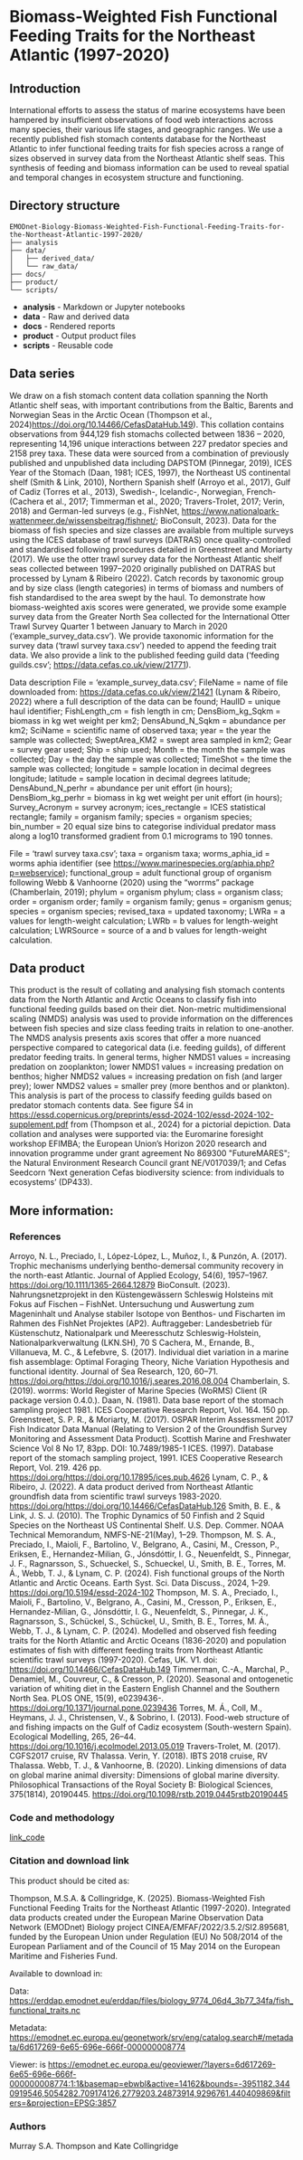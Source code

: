 # Biomass-Weighted Fish Functional Feeding Traits for the Northeast Atlantic (1997-2020)

## Introduction

International efforts to assess the status of marine ecosystems have been hampered by insufficient observations of food web interactions across many species, their various life stages, and geographic ranges. We use a recently published fish stomach contents database for the Northeast Atlantic to infer functional feeding traits for fish species across a range of sizes observed in survey data from the Northeast Atlantic shelf seas. This synthesis of feeding and biomass information can be used to reveal spatial and temporal changes in ecosystem structure and functioning.

## Directory structure

```
EMODnet-Biology-Biomass-Weighted-Fish-Functional-Feeding-Traits-for-the-Northeast-Atlantic-1997-2020/
├── analysis
├── data/
│   ├── derived_data/
│   └── raw_data/
├── docs/
├── product/
└── scripts/
```

* **analysis** - Markdown or Jupyter notebooks
* **data** - Raw and derived data
* **docs** - Rendered reports
* **product** - Output product files
* **scripts** - Reusable code

## Data series

We draw on a fish stomach content data collation spanning the North Atlantic shelf seas, with important contributions from the Baltic, Barents and Norwegian Seas in the Arctic Ocean (Thompson et al., 2024)https://doi.org/10.14466/CefasDataHub.149). This collation contains observations from 944,129 fish stomachs collected between 1836 – 2020, representing 14,196 unique interactions between 227 predator species and 2158 prey taxa. These data were sourced from a combination of previously published and unpublished data including DAPSTOM (Pinnegar, 2019), ICES Year of the Stomach (Daan, 1981; ICES, 1997), the Northeast US continental shelf (Smith & Link, 2010), Northern Spanish shelf (Arroyo et al., 2017), Gulf of Cadiz (Torres et al., 2013), Swedish-, Icelandic-, Norwegian, French- (Cachera et al., 2017; Timmerman et al., 2020; Travers-Trolet, 2017; Verin, 2018) and German-led surveys (e.g., FishNet, https://www.nationalpark-wattenmeer.de/wissensbeitrag/fishnet/; BioConsult, 2023).
Data for the biomass of fish species and size classes are available from multiple surveys using the ICES database of trawl surveys (DATRAS) once quality-controlled and standardised following procedures detailed in Greenstreet and Moriarty (2017). We use the otter trawl survey data for the Northeast Atlantic shelf seas collected between 1997–2020 originally published on DATRAS but processed by Lynam & Ribeiro (2022). Catch records by taxonomic group and by size class (length categories) in terms of biomass and numbers of fish standardised to the area swept by the haul.
To demonstrate how biomass-weighted axis scores were generated, we provide some example survey data from the Greater North Sea collected for the International Otter Trawl Survey Quarter 1 between January to March in 2020 (‘example_survey_data.csv’). We provide taxonomic information for the survey data (‘trawl survey taxa.csv’) needed to append the feeding trait data. We also provide a link to the published feeding guild data (‘feeding guilds.csv’; https://data.cefas.co.uk/view/21771).

Data description
File = ‘example_survey_data.csv’;
FileName = name of file downloaded from: https://data.cefas.co.uk/view/21421 (Lynam & Ribeiro, 2022) where a full description of the data can be found;
HaulID = unique haul identifier;
FishLength_cm = fish length in cm;
DensBiom_kg_Sqkm = biomass in kg wet weight per km2;
DensAbund_N_Sqkm = abundance per km2;
SciName = scientific name of observed taxa;
year = the year the sample was collected;
SweptArea_KM2 = swept area sampled in km2;
Gear = survey gear used;
Ship = ship used;
Month = the month the sample was collected;
Day = the day the sample was collected;
TimeShot = the time the sample was collected;
longitude = sample location in decimal degrees longitude;
latitude = sample location in decimal degrees latitude;
DensAbund_N_perhr = abundance per unit effort (in hours);
DensBiom_kg_perhr = biomass in kg wet weight per unit effort (in hours);
Survey_Acronym = survey acronym;
ices_rectangle  = ICES statistical rectangle;
family = organism family;
species = organism species; 
bin_number = 20 equal size bins to categorise individual predator mass along a log10 transformed gradient from 0.1 micrograms to 190 tonnes.

File = ‘trawl survey taxa.csv’;
taxa = organism taxa;
worms_aphia_id = worms aphia identifier (see https://www.marinespecies.org/aphia.php?p=webservice); 
functional_group = adult functional group of organism following Webb & Vanhoorne (2020) using the “worrms” package (Chamberlain, 2019);
phylum = organism phylum;
class = organism class;
order = organism order;
family = organism family;
genus = organism genus; 
species = organism species;
revised_taxa = updated taxonomy; 
LWRa = a values for length-weight calculation;
LWRb = b values for length-weight calculation;
LWRSource = source of a and b values for length-weight calculation.


## Data product

This product is the result of collating and analysing fish stomach contents data from the North Atlantic and Arctic Oceans to classify fish into functional feeding guilds based on their diet. Non-metric multidimensional scaling (NMDS) analysis was used to provide information on the differences between fish species and size class feeding traits in relation to one-another. The NMDS analysis presents axis scores that offer a more nuanced perspective compared to categorical data (i.e. feeding guilds), of different predator feeding traits. In general terms, higher NMDS1 values = increasing predation on zooplankton; lower NMDS1 values = increasing predation on benthos; higher NMDS2 values = increasing predation on fish (and larger prey); lower NMDS2 values = smaller prey (more benthos and or plankton). This analysis is part of the process to classify feeding guilds based on predator stomach contents data. See figure S4 in https://essd.copernicus.org/preprints/essd-2024-102/essd-2024-102-supplement.pdf from (Thompson et al., 2024) for a pictorial depiction. Data collation and analyses were supported via: the Euromarine foresight workshop EFIMBA; the European Union’s Horizon 2020 research and innovation programme under grant agreement No 869300 "FutureMARES"; the Natural Environment Research Council grant NE/V017039/1; and Cefas Seedcorn ‘Next generation Cefas biodiversity science: from individuals to ecosystems’ (DP433).

## More information:

### References

Arroyo, N. L., Preciado, I., López-López, L., Muñoz, I., & Punzón, A. (2017). Trophic mechanisms underlying bentho-demersal community recovery in the north-east Atlantic. Journal of Applied Ecology, 54(6), 1957–1967. https://doi.org/10.1111/1365-2664.12879
BioConsult. (2023). Nahrungsnetzprojekt in den Küstengewässern Schleswig Holsteins mit Fokus auf Fischen – FishNet. Untersuchung und Auswertung zum Mageninhalt und Analyse stabiler Isotope von Benthos- und Fischarten im Rahmen des FishNet Projektes (AP2). Auftraggeber: Landesbetrieb für Küstenschutz, Nationalpark und Meeresschutz Schleswig-Holstein, Nationalparkverwaltung (LKN.SH), 70 S
Cachera, M., Ernande, B., Villanueva, M. C., & Lefebvre, S. (2017). Individual diet variation in a marine fish assemblage: Optimal Foraging Theory, Niche Variation Hypothesis and functional identity. Journal of Sea Research, 120, 60–71. https://doi.org/https://doi.org/10.1016/j.seares.2016.08.004
Chamberlain, S. (2019). worrms: World Register of Marine Species (WoRMS) Client (R package version 0.4.0.).
Daan, N. (1981). Data base report of the stomach sampling project 1981. ICES Cooperative Research Report, Vol. 164. 150 pp.
Greenstreet, S. P. R., & Moriarty, M. (2017). OSPAR Interim Assessment 2017 Fish Indicator Data Manual (Relating to Version 2 of the Groundfish Survey Monitoring and Assessment Data Product). Scottish Marine and Freshwater Science Vol 8 No 17, 83pp. DOI: 10.7489/1985-1
ICES. (1997). Database report of the stomach sampling project, 1991. ICES Cooperative Research Report, Vol. 219. 426 pp. https://doi.org/https://doi.org/10.17895/ices.pub.4626
Lynam, C. P., & Ribeiro, J. (2022). A data product derived from Northeast Atlantic groundfish data from scientific trawl surveys 1983-2020. https://doi.org/https://doi.org/10.14466/CefasDataHub.126
Smith, B. E., & Link, J. S. J. (2010). The Trophic Dynamics of 50 Finfish and 2 Squid Species on the Northeast US Continental Shelf. U.S. Dep. Commer. NOAA Technical Memorandum, NMFS-NE-21(May), 1–29.
Thompson, M. S. A., Preciado, I., Maioli, F., Bartolino, V., Belgrano, A., Casini, M., Cresson, P., Eriksen, E., Hernandez-Milian, G., Jónsdóttir, I. G., Neuenfeldt, S., Pinnegar, J. F., Ragnarsson, S., Schueckel, S., Schueckel, U., Smith, B. E., Torres, M. Á., Webb, T. J., & Lynam, C. P. (2024). Fish functional groups of the North Atlantic and Arctic Oceans. Earth Syst. Sci. Data Discuss., 2024, 1–29. https://doi.org/10.5194/essd-2024-102
Thompson, M. S. A., Preciado, I., Maioli, F., Bartolino, V., Belgrano, A., Casini, M., Cresson, P., Eriksen, E., Hernandez-Milian, G., Jónsdóttir, I. G., Neuenfeldt, S., Pinnegar, J. K., Ragnarsson, S., Schückel, S., Schückel, U., Smith, B. E., Torres, M. Á., Webb, T. J., & Lynam, C. P. (2024). Modelled and observed fish feeding traits for the North Atlantic and Arctic Oceans (1836-2020) and population estimates of fish with different feeding traits from Northeast Atlantic scientific trawl surveys (1997-2020). Cefas, UK. V1. doi: https://doi.org/10.14466/CefasDataHub.149
Timmerman, C.-A., Marchal, P., Denamiel, M., Couvreur, C., & Cresson, P. (2020). Seasonal and ontogenetic variation of whiting diet in the Eastern English Channel and the Southern North Sea. PLOS ONE, 15(9), e0239436-. https://doi.org/10.1371/journal.pone.0239436
Torres, M. Á., Coll, M., Heymans, J. J., Christensen, V., & Sobrino, I. (2013). Food-web structure of and fishing impacts on the Gulf of Cadiz ecosystem (South-western Spain). Ecological Modelling, 265, 26–44. https://doi.org/10.1016/j.ecolmodel.2013.05.019
Travers-Trolet, M. (2017). CGFS2017 cruise, RV Thalassa.
Verin, Y. (2018). IBTS 2018 cruise, RV Thalassa.
Webb, T. J., & Vanhoorne, B. (2020). Linking dimensions of data on global marine animal diversity: Dimensions of global marine diversity. Philosophical Transactions of the Royal Society B: Biological Sciences, 375(1814), 20190445. https://doi.org/10.1098/rstb.2019.0445rstb20190445

### Code and methodology

[link_code](https://github.com/MurraySAThompson/EMODnet-Biology-Biomass-Weighted-Fish-Functional-Feeding-Traits-for-the-Northeast-Atlantic-1997-2020/blob/master/scripts/Estimating%20Biomass-Weighted%20Fish%20Functional%20Feeding%20Traits.R)

### Citation and download link

This product should be cited as:

Thompson, M.S.A. & Collingridge, K. (2025). Biomass-Weighted Fish Functional Feeding Traits for the Northeast Atlantic (1997-2020). Integrated data products created under the European Marine Observation Data Network (EMODnet) Biology project CINEA/EMFAF/2022/3.5.2/SI2.895681, funded by the European Union under Regulation (EU) No 508/2014 of the European Parliament and of the Council of 15 May 2014 on the European Maritime and Fisheries Fund.

Available to download in:

Data: https://erddap.emodnet.eu/erddap/files/biology_9774_06d4_3b77_34fa/fish_functional_traits.nc

Metadata: https://emodnet.ec.europa.eu/geonetwork/srv/eng/catalog.search#/metadata/6d617269-6e65-696e-666f-000000008774

Viewer: is https://emodnet.ec.europa.eu/geoviewer/?layers=6d617269-6e65-696e-666f-000000008774:1:1&basemap=ebwbl&active=14162&bounds=-3951182.3440919546,5054282.709174126,2779203.24873914,9296761.440409869&filters=&projection=EPSG:3857


### Authors

Murray S.A. Thompson and Kate Collingridge
